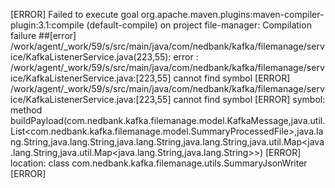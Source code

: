 [ERROR] Failed to execute goal org.apache.maven.plugins:maven-compiler-plugin:3.1:compile (default-compile) on project file-manager: Compilation failure
##[error] /work/agent/_work/59/s/src/main/java/com/nedbank/kafka/filemanage/service/KafkaListenerService.java(223,55): error :  /work/agent/_work/59/s/src/main/java/com/nedbank/kafka/filemanage/service/KafkaListenerService.java:[223,55] cannot find symbol
[ERROR] /work/agent/_work/59/s/src/main/java/com/nedbank/kafka/filemanage/service/KafkaListenerService.java:[223,55] cannot find symbol
[ERROR]   symbol:   method buildPayload(com.nedbank.kafka.filemanage.model.KafkaMessage,java.util.List<com.nedbank.kafka.filemanage.model.SummaryProcessedFile>,java.lang.String,java.lang.String,java.lang.String,java.lang.String,java.util.Map<java.lang.String,java.util.Map<java.lang.String,java.lang.String>>)
[ERROR]   location: class com.nedbank.kafka.filemanage.utils.SummaryJsonWriter
[ERROR] 
